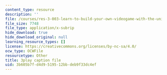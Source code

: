 ```yaml
---
content_type: resource
description: ''
file: /courses/res-3-003-learn-to-build-your-own-videogame-with-the-unity-game-engine-and-microsoft-kinect-january-iap-2017/3b605b7fd4d9519512bbdeb9f33dc4ef_apbCAHH7Ml4.srt
file_size: 7748
file_type: application/x-subrip
hide_download: true
hide_download_original: null
learning_resource_types: []
license: https://creativecommons.org/licenses/by-nc-sa/4.0/
ocw_type: OCWFile
resourcetype: Other
title: 3play caption file
uid: 3b605b7f-d4d9-5195-12bb-deb9f33dc4ef
---
```

